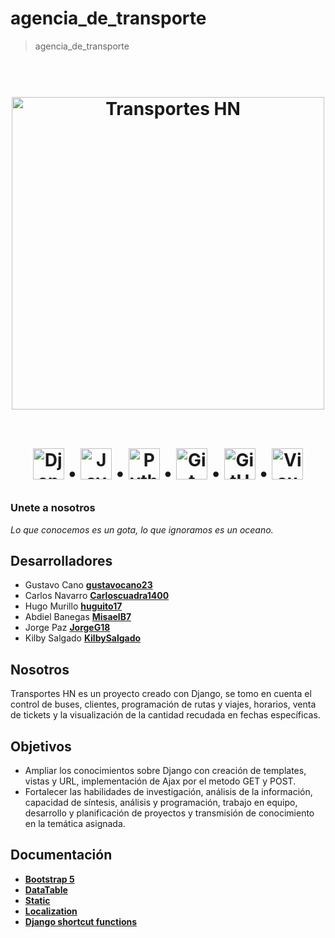 # agencia_de_transporte
> agencia_de_transporte

<h1 align="center">
  <br>
  <a href="https://github.com/Team-2-Negocios-Web/agencia_de_transporte/"><img src="https://i.pinimg.com/originals/b2/49/84/b24984afb5d06974a0b73118f803284a.jpg" alt="Transportes HN" width="500"></a>
  <br>
  <br>
  <p align="center">
  <a href="#"><img src="https://server.neunapp.com/media/categoria_blog/django.jpg" alt="Django" width="50"></a> •
  <a href="#"><img src="https://upload.wikimedia.org/wikipedia/commons/6/6a/JavaScript-logo.png" alt="JavaScript" width="50"></a> •
  <a href="#"><img src="https://upload.wikimedia.org/wikipedia/commons/thumb/c/c3/Python-logo-notext.svg/2048px-Python-logo-notext.svg.png" alt="Python" width="50"></a> •
  <a href="#"><img src="https://iconape.com/wp-content/png_logo_vector/git-icon.png" alt="Git" width="50"></a> •
  <a href="#"><img src="https://cdn2.downdetector.com/static/uploads/logo/github.logo.png" alt="GitHub" width="50"></a> •
  <a href="#"><img src="https://www.returngis.net/wp-content/uploads/2015/11/VS-Code.png" alt="Visual Code" width="50"></a>
</p>
</h1>

### Unete a nosotros
 _Lo que conocemos es un gota, lo que ignoramos es un oceano._
<br>

  ## Desarrolladores
 - Gustavo Cano **[gustavocano23](https://github.com/gustavocano23)**
 - Carlos Navarro **[Carloscuadra1400](https://github.com/Carloscuadra1400)**
 - Hugo Murillo **[huguito17](https://github.com/huguito17)**
 - Abdiel Banegas **[MisaelB7](https://github.com/MisaelB7)**
 - Jorge Paz **[JorgeG18](https://github.com/JorgeG18)**
 - Kilby Salgado **[KilbySalgado](https://github.com/KilbySalgado)**
<a>

## Nosotros
Transportes HN es un proyecto creado con Django, se tomo en cuenta el control de buses, clientes, programación de rutas y viajes, horarios, venta de tickets y la visualización de la cantidad recudada en fechas específicas.

  ## Objetivos
  - Ampliar los conocimientos sobre Django con creación de templates, vistas y URL, implementación de Ajax por el metodo GET y POST. 
  - Fortalecer las habilidades de investigación, análisis de la información, capacidad de síntesis, análisis y programación, trabajo en equipo, desarrollo y planificación de proyectos y transmisión de conocimiento en la temática asignada.
  
  ## Documentación
- **[Bootstrap 5](https://getbootstrap.com/docs/5.0/getting-started/introduction/)**
- **[DataTable](https://datatables.net/examples/styling/bootstrap5.html)**
- **[Static](https://docs.djangoproject.com/en/3.2/howto/static-files/)**
- **[Localization](https://docs.djangoproject.com/en/3.2/topics/i18n/)**
- **[Django shortcut functions](https://docs.djangoproject.com/en/3.2/topics/http/shortcuts/)**
